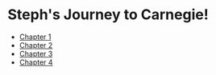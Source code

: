 # Steph's Journey to Carnegie!

- [Chapter 1](chapter1.md)
- [Chapter 2](chapter2.md)
- [Chapter 3](chapter3.md)
- [Chapter 4](chapter4.md)
